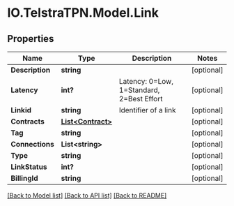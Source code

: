 # IO.TelstraTPN.Model.Link
## Properties

Name | Type | Description | Notes
------------ | ------------- | ------------- | -------------
**Description** | **string** |  | [optional] 
**Latency** | **int?** | Latency: 0&#x3D;Low, 1&#x3D;Standard, 2&#x3D;Best Effort | [optional] 
**Linkid** | **string** | Identifier of a link | [optional] 
**Contracts** | [**List&lt;Contract&gt;**](Contract.md) |  | [optional] 
**Tag** | **string** |  | [optional] 
**Connections** | **List&lt;string&gt;** |  | [optional] 
**Type** | **string** |  | [optional] 
**LinkStatus** | **int?** |  | [optional] 
**BillingId** | **string** |  | [optional] 

[[Back to Model list]](../README.md#documentation-for-models) [[Back to API list]](../README.md#documentation-for-api-endpoints) [[Back to README]](../README.md)

